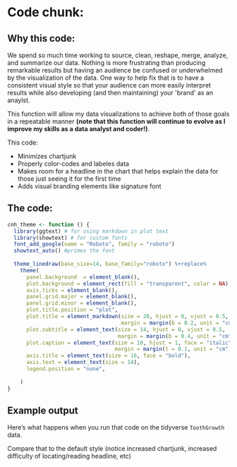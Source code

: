 Code chunk:
================

## Why this code:
We spend so much time working to source, clean, reshape, merge, analyze, and summarize our data. Nothing is more frustrating than producing remarkable results but having an audience be confused or underwhelmed by the visualization of the data. One way to help fix that is to have a consistent visual style so that your audience can more easily interpret results while also developing (and then maintaining) your 'brand' as an anaylst. 

This function will allow my data visualizations to achieve both of those goals in a repeatable manner **(note that this function will continue to evolve as I improve my skills as a data analyst and coder!)**.

This code:
- Minimizes chartjunk
- Properly color-codes and labeles data
- Makes room for a headline in the chart that helps explain the data for those just seeing it for the first time
- Adds visual branding elements like signature font

## The code:

``` r
cnh_theme <- function () { 
  library(ggtext) # for using markdown in plot text
  library(showtext) # for custom fonts
  font_add_google(name = "Roboto", family = "roboto")
  showtext_auto() #primes the font
 
  theme_linedraw(base_size=14, base_family="roboto") %+replace% 
    theme(
      panel.background  = element_blank(),
      plot.background = element_rect(fill = "transparent", color = NA), 
      axis.ticks = element_blank(),
      panel.grid.major = element_blank(),
      panel.grid.minor = element_blank(),
      plot.title.position = "plot",
      plot.title = element_markdown(size = 20, hjust = 0, vjust = 0.5, 
                                    margin = margin(b = 0.2, unit = "cm")),
      plot.subtitle = element_text(size = 14, hjust = 0, vjust = 0.5, 
                                   margin = margin(b = 0.4, unit = "cm")),
      plot.caption = element_text(size = 10, hjust = 1, face = "italic", 
                                  margin = margin(t = 0.1, unit = "cm")),
      axis.title = element_text(size = 16, face = "bold"),
      axis.text = element_text(size = 14),
      legend.position = "none",
      
    )
}
```

## Example output

Here’s what happens when you run that code on the tidyverse `ToothGrowth` data.


Compare that to the default style (notice increased chartjunk, increased difficulty of locating/reading headline, etc)
